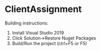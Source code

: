 # ClientAssignment
Building instructions:
1. Install Visual Studio 2019
2. Click Solution->Restore Nuget Packages
3. Build/Run the project (ctrl+F5 or F5)
